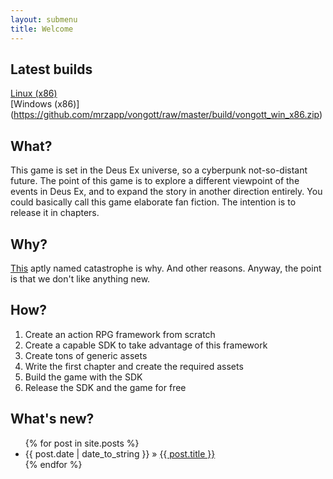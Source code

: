 ```yaml
---
layout: submenu
title: Welcome
---
```


## Latest builds
[Linux (x86)](https://github.com/mrzapp/vongott/raw/master/build/vongott_linux_x86.zip)  
[Windows (x86)] (https://github.com/mrzapp/vongott/raw/master/build/vongott_win_x86.zip)

## What?
This game is set in the Deus Ex universe, so a cyberpunk not-so-distant future. The point of this game is to explore a different viewpoint of the events in Deus Ex, and to expand the story in another direction entirely. You could basically call this game elaborate fan fiction. The intention is to release it in chapters. 

## Why?
[This](http://www.youtube.com/watch?v=p1b8k469DbY#at=188) aptly named catastrophe is why. And other reasons. Anyway, the point is that we don't like anything new.

## How?
1. Create an action RPG framework from scratch
2. Create a capable SDK to take advantage of this framework
3. Create tons of generic assets
4. Write the first chapter and create the required assets
5. Build the game with the SDK
6. Release the SDK and the game for free

## What's new?
<ul class="posts">
  {% for post in site.posts %}
    <li><span>{{ post.date | date_to_string }}</span> &raquo; <a href=".{{ post.url }}">{{ post.title }}</a></li>
  {% endfor %}
</ul>

